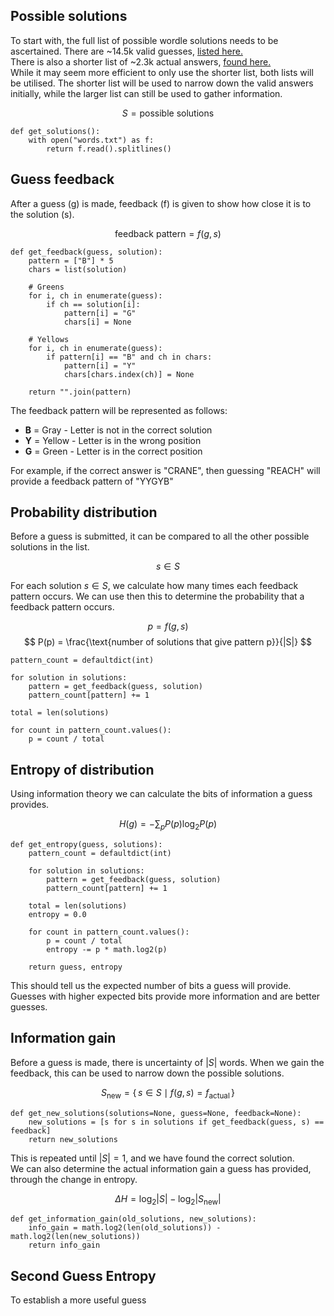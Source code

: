 ## Possible solutions
To start with, the full list of possible wordle solutions needs to be ascertained.
There are ~14.5k valid guesses, [listed here.](words.txt) <br>
There is also a shorter list of ~2.3k actual answers, [found here.](validwords.txt) <br>
While it may seem more efficient to only use the shorter list, both lists will be utilised.
The shorter list will be used to narrow down the valid answers initially, while the larger list
can still be used to gather information.

$$
S = \text{possible solutions}
$$

```
def get_solutions():
    with open("words.txt") as f:
        return f.read().splitlines()
```

## Guess feedback
After a guess (g) is made, feedback (f) is given to show how close it is to the
solution (s).

$$
\text{feedback pattern} = f(g,s)
$$

```
def get_feedback(guess, solution):
    pattern = ["B"] * 5
    chars = list(solution)

    # Greens
    for i, ch in enumerate(guess):
        if ch == solution[i]:
            pattern[i] = "G"
            chars[i] = None

    # Yellows
    for i, ch in enumerate(guess):
        if pattern[i] == "B" and ch in chars:
            pattern[i] = "Y"
            chars[chars.index(ch)] = None

    return "".join(pattern)
```

The feedback pattern will be represented as follows:
- **B** = Gray - Letter is not in the correct solution
- **Y** = Yellow - Letter is in the wrong position
- **G** = Green - Letter is in the correct position

For example, if the correct answer is "CRANE", then guessing "REACH" will provide
a feedback pattern of "YYGYB"

## Probability distribution
Before a guess is submitted, it can be compared to all the other possible solutions
in the list.

$$
s \in S
$$

For each solution $s \in S$, we calculate how many times each feedback
pattern occurs. We can use then this to determine the probability that a feedback
pattern occurs.

$$
p = f(g,s)
$$
$$
P(p) = \frac{\text{number of solutions that give pattern p}}{|S|}
$$

```
pattern_count = defaultdict(int)

for solution in solutions:
    pattern = get_feedback(guess, solution)
    pattern_count[pattern] += 1
    
total = len(solutions)

for count in pattern_count.values():
    p = count / total
```

## Entropy of distribution
Using information theory we can calculate the bits of information a guess provides.

$$
H(g) = - \sum_p P(p) \log_2 P(p)
$$

```
def get_entropy(guess, solutions):
    pattern_count = defaultdict(int)

    for solution in solutions:
        pattern = get_feedback(guess, solution)
        pattern_count[pattern] += 1

    total = len(solutions)
    entropy = 0.0

    for count in pattern_count.values():
        p = count / total
        entropy -= p * math.log2(p)

    return guess, entropy
```

This should tell us the expected number of bits a guess will provide. <br>
Guesses with higher expected bits provide more information and are better guesses.

## Information gain
Before a guess is made, there is uncertainty of $|S|$ words. When we gain the
feedback, this can be used to narrow down the possible solutions.

$$
S_{\text{new}} = \{\, s \in S \mid f(g, s) = f_{\text{actual}} \,\}
$$

```
def get_new_solutions(solutions=None, guess=None, feedback=None):
    new_solutions = [s for s in solutions if get_feedback(guess, s) == feedback]
    return new_solutions
```

This is repeated until $|S| = 1$, and we have found the correct solution. <br>
We can also determine the actual information gain a guess has provided,
through the change in entropy.

$$
\Delta H = \log_2 |S| - \log_2 |S_{\text{new}}|
$$

```
def get_information_gain(old_solutions, new_solutions):
    info_gain = math.log2(len(old_solutions)) - math.log2(len(new_solutions))
    return info_gain
```

## Second Guess Entropy
To establish a more useful guess